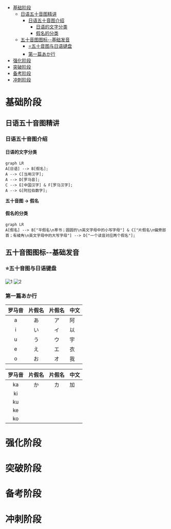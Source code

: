 - [基础阶段](#基础阶段)
  - [日语五十音图精讲](#日语五十音图精讲)
    - [日语五十音图介绍](#日语五十音图介绍)
      - [日语的文字分类](#日语的文字分类)
      - [假名的分类](#假名的分类)
  - [五十音图图标--基础发音](#五十音图图标--基础发音)
    - [⭐五十音图与日语键盘](#五十音图与日语键盘)
    - [第一篇あか行](#第一篇あか行)
- [强化阶段](#强化阶段)
- [突破阶段](#突破阶段)
- [备考阶段](#备考阶段)
- [冲刺阶段](#冲刺阶段)

# 基础阶段
## 日语五十音图精讲
### 日语五十音图介绍
#### 日语的文字分类
```mermaid
graph LR
A[日语] --> B[假名];
A --> C[当用汉字];
A --> D[罗马音];
C --> E[中国汉字] & F[罗马汉字];
A --> G[阿拉伯数字];
```
**五十音图 → 假名**
#### 假名的分类
```mermaid
graph LR
A[假名] --> B["平假名\n草书；圆圆的\n英文字母中的小写字母"] & C["片假名\n偏旁部首；有棱角\n英文字母中的大写字母"] --> D["一个读音对应两个假名"];
```
## 五十音图图标--基础发音
### ⭐五十音图与日语键盘
![1](https://www.51wendang.com/pic/5d8c0233007ff0fa8bc77bb9/1-641-jpg_6_0_______-1151-0-0-1151.jpg) 
![2](https://pic1.zhimg.com/1650ce7adb0fcdbd41fa817894438e35_r.jpg?source=1940ef5c) 
### 第一篇あか行
| **罗马音** | **片假名** | **片假名** | **中文** |
| :--------: | :--------: | :--------: | -------- |
|     a      |     あ     |     ア     | 阿       |
|     i      |     い     |     イ     | 以       |
|     u      |     う     |     ウ     | 宇       |
|     e      |     え     |     エ     | 衣       |
|     o      |     お     |     オ     | 我       |

| **罗马音** | **片假名** | **片假名** | **中文** |
| :--------: | :--------: | :--------: | -------- |
|     ka     |     か     |     カ     | 加       |
|     ki     |            |            |          |
|     ku     |            |            |          |
|     ke     |            |            |          |
|     ko     |            |            |          |
# 强化阶段
# 突破阶段
# 备考阶段
# 冲刺阶段 